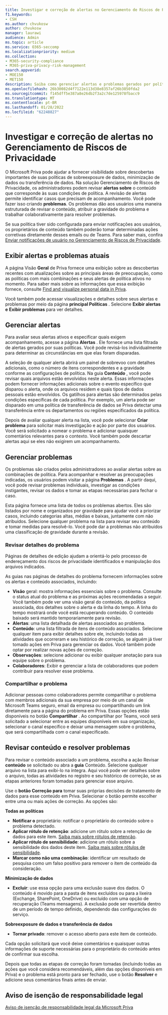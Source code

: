 ```yaml
---
title: Investigar e correção de alertas no Gerenciamento de Riscos de Privacidade
f1.keywords:
- CSH
ms.author: chvukosw
author: chvukosw
manager: laurawi
audience: Admin
ms.topic: article
ms.service: O365-seccomp
ms.localizationpriority: medium
ms.collection:
- M365-security-compliance
- M365-priva-privacy-risk-management
search.appverid:
- MOE150
- MET150
description: Saiba como gerenciar alertas e problemas gerados por políticas no gerenciamento de riscos de privacidade.
ms.openlocfilehash: 26b30082d4f7122e113d38e8357af26b3850fda2
ms.sourcegitcommit: f145dff5e387a8e26db2f3a2c7de125978fbacc9
ms.translationtype: MT
ms.contentlocale: pt-BR
ms.lasthandoff: 01/28/2022
ms.locfileid: "62248827"
---
```

# <a name="investigate-and-remediate-alerts-in-privacy-risk-management"></a>Investigar e correção de alertas no Gerenciamento de Riscos de Privacidade

O Microsoft Priva pode ajudar a fornecer visibilidade sobre descobertas importantes de suas políticas de sobreexposure de dados, minimização de dados ou transferência de dados. Na solução Gerenciamento de Riscos de Privacidade, os administradores podem revisar **alertas sobre** o conteúdo que corresponde às suas condições de política. A revisão de alertas permite identificar casos que precisam de acompanhamento. Você pode fazer isso criando **problemas**. Os problemas dão aos usuários uma maneira estruturada de revisar o conteúdo, atribuir a gravidade do problema e trabalhar colaborativamente para resolver problemas.

Se sua política tiver sido configurada para enviar notificações aos usuários, os proprietários de conteúdo também poderão tomar determinadas ações corretivas diretamente desses emails ou de Teams. Para saber mais, confira [Enviar notificações de usuário no Gerenciamento de Riscos de Privacidade](risk-management-notifications.md).

## <a name="view-current-alerts-and-issues"></a>Exibir alertas e problemas atuais

A página Visão **Geral** de Priva fornece uma exibição sobre as descobertas recentes com atualizações sobre as principais áreas de preocupação, como as políticas com mais combinações e seus alertas de política ativos no momento. Para saber mais sobre as informações que essa exibição fornece, consulte [Find and visualize personal data in Priva](priva-data-profile.md).

Você também pode acessar visualizações e detalhes sobre seus alertas e problemas por meio da página **principal Políticas** . Selecione **Exibir alertas e** **Exibir problemas** para ver detalhes.

## <a name="manage-alerts"></a>Gerenciar alertas

Para avaliar seus alertas ativos e especificar quais exigem acompanhamento, acesse a página **Alertas** . Ele fornece uma lista filtrada de alertas gerados por suas políticas. Você pode revisá-los individualmente para determinar as circunstâncias em que elas foram disparadas.

A seleção de qualquer alerta abrirá um painel de sobrevoo com detalhes adicionais, como o número de itens correspondentes e a gravidade conforme as configurações de política. Na guia **Conteúdo** , você pode revisar quais arquivos estão envolvidos neste alerta. Essas informações podem fornecer informações adicionais sobre o evento específico que disparou o alerta, onde os arquivos residem e quais tipos de dados pessoais estão envolvidos. Os gatilhos para alertas são determinados pelas condições específicas de cada política. Por exemplo, um alerta pode ser disparado em uma política de transferência de dados se Priva detectar uma transferência entre os departamentos ou regiões especificados da política.

Depois de avaliar qualquer alerta na lista, você pode selecionar **Criar problema** para solicitar mais investigação e ação por parte dos usuários. Você será solicitado a nomear o problema e adicionar quaisquer comentários relevantes para o contexto. Você também pode descartar alertas aqui se eles não exigirem um acompanhamento.

## <a name="manage-issues"></a>Gerenciar problemas

Os problemas são criados pelos administradores ao avaliar alertas sobre as combinações de política. Para acompanhar e resolver as preocupações indicadas, os usuários podem visitar a página **Problemas** . A partir daqui, você pode revisar problemas individuais, investigar as condições instigantes, revisar os dados e tomar as etapas necessárias para fechar o caso.

Esta página fornece uma lista de todos os problemas abertos. Eles são listados por nome e organizados por gravidade para ajudar você a priorizar casos, incluindo categorias altas, médias e baixas, juntamente com não atribuídos. Selecione qualquer problema na lista para revisar seu conteúdo e tomar medidas para resolvê-lo. Você pode dar a problemas não atribuídos uma classificação de gravidade durante a revisão.

### <a name="review-issue-details"></a>Revisar detalhes do problema

Páginas de detalhes de edição ajudam a orientá-lo pelo processo de endereçamento dos riscos de privacidade identificados e manipulação dos arquivos indicados.

As guias nas páginas de detalhes do problema fornecem informações sobre os alertas e conteúdo associados, incluindo:

- **Visão** geral: mostra informações essenciais sobre o problema. Consulte o status atual do problema e as próximas ações recomendadas a seguir. Você também pode ver uma visão geral do conteúdo, da política associada, dos detalhes sobre o alerta e da linha do tempo. A linha do tempo mostrará onde você está recuperando conteúdo. O conteúdo baixado será mantido temporariamente para revisão.
- **Alertas**: uma lista detalhada de alertas associados ao problema.
- **Conteúdo**: uma lista filtrada de itens de conteúdo associados. Selecione qualquer item para exibir detalhes sobre ele, incluindo todas as atividades que ocorreram e seu histórico de correção, se alguém já tiver tomado ações em Priva para gerenciar os dados. Você também pode optar por realizar novas ações de correção.
- **Observações**: selecione adicionar ou exibir qualquer anotação para sua equipe sobre o problema.
- **Colaboradores**: Exibir e gerenciar a lista de colaboradores que podem contribuir para resolver esse problema.

### <a name="share-the-issue"></a>Compartilhar o problema

Adicionar pessoas como colaboradores permite compartilhar o problema com membros adicionais da sua empresa por meio de um canal de Microsoft Teams seguro, email da empresa ou compartilhando um link diretamente para a página do problema em Priva. Essas opções estão disponíveis no botão **Compartilhar** . Ao compartilhar por Teams, você será solicitado a selecionar entre as equipes disponíveis em sua organização, selecionar o canal específico e deixar uma mensagem sobre o problema, que será compartilhada com o canal especificado.

## <a name="review-content-and-remediate-issues"></a>Revisar conteúdo e resolver problemas

Para revisar o conteúdo associado a um problema, escolha a ação Revisar **conteúdo** se solicitado ou abra a **guia** Conteúdo. Selecione qualquer arquivo na lista para exibi-lo na íntegra. Aqui você pode ver detalhes sobre o arquivo, todas as atividades no registro e seu histórico de correção, se as etapas anteriores foram tomadas para gerenciar esse arquivo.

Use o **botão Correção para** tomar suas próprias decisões de tratamento de dados para esse conteúdo em Priva. Selecionar o botão permite escolher entre uma ou mais ações de correção. As opções são:

**Todas as políticas**

- **Notificar o** proprietário: notificar o proprietário do conteúdo sobre o problema detectado.
- **Aplicar rótulo de retenção**: adicione um rótulo sobre a retenção de dados para este item. [Saiba mais sobre rótulos de retenção](/microsoft-365/compliance/create-apply-retention-labels).
- **Aplicar rótulo de sensibilidade**: adicione um rótulo sobre a sensibilidade dos dados deste item. [Saiba mais sobre rótulos de sensibilidade](/microsoft-365/compliance/sensitivity-labels).
- **Marcar como não uma combinação**: identificar um resultado de pesquisa como um falso positivo para remover o item de conteúdo da consideração.

**Minimização de dados**

- **Excluir**: use essa opção para uma exclusão suave dos dados. O conteúdo é movido para a pasta de itens excluídos ou para a lixeira (Exchange, SharePoint, OneDrive) ou excluído com uma opção de recuperação (Teams mensagens). A exclusão pode ser revertida dentro de um período de tempo definido, dependendo das configurações do serviço.

**Sobreexposure de dados e transferência de dados**

- **Tornar privado**: remover o acesso aberto para este item de conteúdo.

Cada opção solicitará que você deixe comentários e quaisquer outras informações de suporte necessárias para o proprietário do conteúdo antes de confirmar sua escolha.

Depois que todas as etapas de correção foram tomadas (incluindo todas as ações que você considera recomendáveis, além das opções disponíveis em Priva) e o problema está pronto para ser fechado, use o botão **Resolver** e adicione seus comentários finais antes de enviar.

## <a name="legal-disclaimer"></a>Aviso de isenção de responsabilidade legal

[Aviso de isenção de responsabilidade legal da Microsoft Priva](priva-disclaimer.md)
